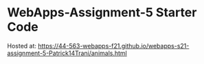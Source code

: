 # WebApps-Assignment-5 Starter Code

Hosted at: https://44-563-webapps-f21.github.io/webapps-s21-assignment-5-Patrick14Trani/animals.html
